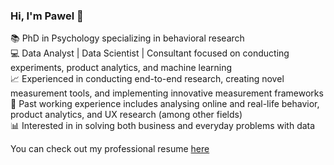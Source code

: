 ### Hi, I'm Pawel 👋

📚 PhD in Psychology specializing in behavioral research <br/>
💻 Data Analyst | Data Scientist | Consultant focused on conducting experiments, product analytics, and machine learning <br/>
📈 Experienced in conducting end-to-end research, creating novel measurement tools, and implementing innovative measurement frameworks <br/>
💼 Past working experience includes analysing online and real-life behavior, product analytics, and UX research (among other fields) <br/>
📊 Interested in in solving both business and everyday problems with data <br/>

You can check out my professional resume [here](https://pawel-tomczak.github.io/)
